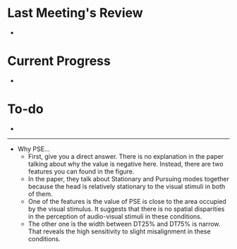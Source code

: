 # Last Meeting's Review
- 
# Current Progress
- 
# To-do
- 
---
- Why PSE...
	- First, give you a direct answer. There is no explanation in the paper talking about why the value is negative here. Instead, there are two features you can found in the figure.
	- In the paper, they talk about Stationary and Pursuing modes together because the head is relatively stationary to the visual stimuli in both of them.
	- One of the features is the value of PSE is close to the area occupied by the visual stimulus. It suggests that there is no spatial disparities in the perception of audio-visual stimuli in these conditions.
	- The other one is the width between DT25% and DT75% is narrow. That reveals the high sensitivity to slight misalignment in these conditions.